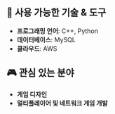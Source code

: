## 🚀 사용 가능한 기술 & 도구

- **프로그래밍 언어**: C++, Python
- **데이터베이스**: MySQL
- **클라우드**: AWS

## 🎮 관심 있는 분야

- **게임 디자인**
- **멀티플레이어 및 네트워크 게임 개발**

<!--
**gimcheonbapguk/gimcheonbapguk** is a ✨ _special_ ✨ repository because its `README.md` (this file) appears on your GitHub profile.

Here are some ideas to get you started:

- 🔭 I’m currently working on ...
- 🌱 I’m currently learning ...
- 👯 I’m looking to collaborate on ...
- 🤔 I’m looking for help with ...
- 💬 Ask me about ...
- 📫 How to reach me: ...
- 😄 Pronouns: ...
- ⚡ Fun fact: ...
-->
